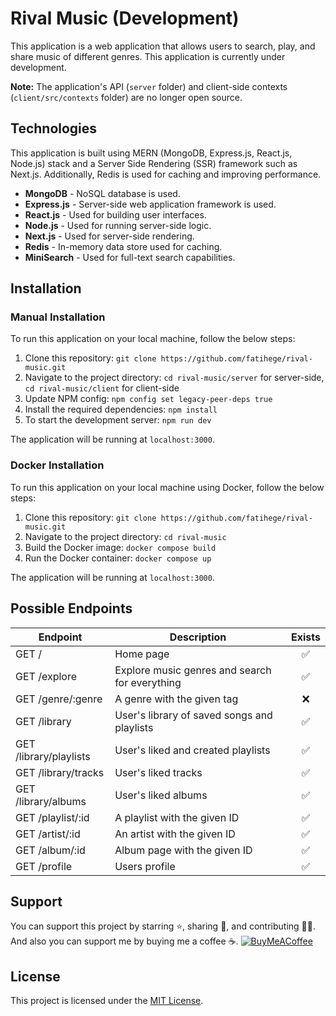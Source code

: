 # Rival Music (Development)

This application is a web application that allows users to search, play, and share music of different genres. This application is currently under development.

**Note:** The application's API (`server` folder) and client-side contexts (`client/src/contexts` folder) are no longer open source.

## Technologies

This application is built using MERN (MongoDB, Express.js, React.js, Node.js) stack and a Server Side Rendering (SSR) framework such as Next.js. Additionally, Redis is used for caching and improving performance.

* **MongoDB** - NoSQL database is used.
* **Express.js** - Server-side web application framework is used.
* **React.js** - Used for building user interfaces.
* **Node.js** - Used for running server-side logic.
* **Next.js** - Used for server-side rendering.
* **Redis** - In-memory data store used for caching.
* **MiniSearch** - Used for full-text search capabilities.

## Installation

### Manual Installation

To run this application on your local machine, follow the below steps:

1. Clone this repository: `git clone https://github.com/fatihege/rival-music.git`
2. Navigate to the project directory: `cd rival-music/server` for server-side, `cd rival-music/client` for client-side
3. Update NPM config: `npm config set legacy-peer-deps true`
4. Install the required dependencies: `npm install`
5. To start the development server: `npm run dev`

The application will be running at `localhost:3000`.

### Docker Installation

To run this application on your local machine using Docker, follow the below steps:

1. Clone this repository: `git clone https://github.com/fatihege/rival-music.git`
2. Navigate to the project directory: `cd rival-music`
3. Build the Docker image: `docker compose build`
4. Run the Docker container: `docker compose up`

The application will be running at `localhost:3000`.

## Possible Endpoints

| Endpoint               | Description                                    | Exists |
|------------------------|------------------------------------------------|:------:|
| GET /                  | Home page                                      |   ✅   |
| GET /explore           | Explore music genres and search for everything |   ✅   |
| GET /genre/:genre      | A genre with the given tag                     |   ❌   |
| GET /library           | User's library of saved songs and playlists    |   ✅   |
| GET /library/playlists | User's liked and created playlists             |   ✅   |
| GET /library/tracks    | User's liked tracks                            |   ✅   |
| GET /library/albums    | User's liked albums                            |   ✅   |
| GET /playlist/:id      | A playlist with the given ID                   |   ✅   |
| GET /artist/:id        | An artist with the given ID                    |   ✅   |
| GET /album/:id         | Album page with the given ID                   |   ✅   |
| GET /profile           | Users profile                                  |   ✅   |

## Support
You can support this project by starring ⭐, sharing 📲, and contributing 👩‍💻.
And also you can support me by buying me a coffee ☕️.
[![BuyMeACoffee](https://img.shields.io/badge/Buy%20Me%20a%20Coffee-ffdd00?style=for-the-badge&logo=buy-me-a-coffee&logoColor=black)](https://buymeacoffee.com/fatihege)

## License

This project is licensed under the [MIT License](LICENSE).

